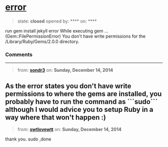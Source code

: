 # [error](https://github.com/jekyll/jekyll-help/issues/210)

> state: **closed** opened by: **** on: ****

run
 gem install jekyll
error
While executing gem ... (Gem::FilePermissionError)
    You don&#x27;t have write permissions for the /Library/Ruby/Gems/2.0.0 directory.


### Comments

---
> from: [**sondr3**](https://github.com/jekyll/jekyll-help/issues/210#issuecomment-66935510) on: **Sunday, December 14, 2014**

As the error states you don&#x27;t have write permissions to where the gems are installed, you probably have to run the command as &#x60;&#x60;&#x60;sudo&#x60;&#x60;&#x60; although I would advice you to setup Ruby in a way where that won&#x27;t happen :)
---
> from: [**swtlovewtt**](https://github.com/jekyll/jekyll-help/issues/210#issuecomment-66942929) on: **Sunday, December 14, 2014**

thank you.
sudo ,done
